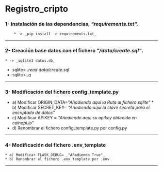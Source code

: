 # Registro_cripto

### 1- Instalación de las dependencias, _"requirements.txt"._
        * -> _pip install -r requirements.txt_
___        

### 2- Creación base datos con el fichero _"/data/create.sql"_.
    * -> _sqlite3 datos.db_
   * sqlite> _.read data/create.sql_
   * sqlite> _.q_
___

### 3- Modificación del fichero config_template.py
   * a) Modificar ORIGIN_DATA=_"Añadiendo aqui la Ruta al fichero sqlite"_
    * b) Modificar SECRET_KEY= _"Añadiendo aqui la clave secreta para el encriptado de datos"_
   * c) Modificar APIKEY = _"Añadiendo aqui su apikey obtenida en coinapi.io"_
   * d) Renombrar el fichero config_template.py por config.py
___

### 4- Modificación del fichero .env_template
    * a) Modificar FLASK_DEBUG= _"Añadiendo True"_
    * b) Renombrar el fichero .env_template por .env
___